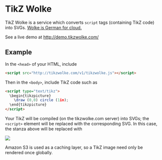 # TikZ Wolke

TikZ Wolke is a service which converts `script` tags (containing TikZ
code) into SVGs.  [Wolke is German for cloud.](https://en.wiktionary.org/wiki/Wolke)

See a live demo at http://demo.tikzwolke.com/

## Example

In the `<head>` of your HTML, include 
```html
<script src="http://tikzwolke.com/v1/tikzwolke.js"></script>
```
Then in the `<body>`, include TikZ code such as
```html
<script type="text/tikz">
  \begin{tikzpicture}
    \draw (0,0) circle (1in);
  \end{tikzpicture}
</script>
```

Your TikZ will be compiled (on the tikzwolke.com server) into SVGs;
the `<script>` element will be replaced with the corresponding SVG.
In this case, the stanza above will be replaced with

<img style="overflow: visible;" src="http://images.tikzwolke.com/sha1/dc40db944d1e8f4ab868502fddf6b026710056af">

Amazon S3 is used as a caching layer, so a TikZ image need only be
rendered once globally.
